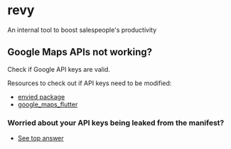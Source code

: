 # revy

An internal tool to boost salespeople's productivity

## Google Maps APIs not working?

Check if Google API keys are valid.

Resources to check out if API keys need to be modified:
- [envied package](https://pub.dev/packages/envied)
- [google_maps_flutter](https://pub.dev/packages/google_maps_flutter)

### Worried about your API keys being leaked from the manifest?
- [See top answer](https://stackoverflow.com/questions/59473527/how-to-hide-api-keys-in-androidmanifest-xml)
